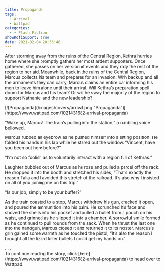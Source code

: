```yaml
---
title: Propaganda
tags:
  - Arrival
  - Wattpad
categories:
  - - Flash Fiction
showKofiSuport: true
date: 2021-02-04 20:35:46
---
```


After storming away from the ruins of the Central Region, Kethra hurries home where she promptly gathers her most ardent supporters. Once gathered, she passes on her version of events and they rally the rest of the region to her aid. Meanwhile, back in the ruins of the Central Region, Marcus collects his team and prepares for an invasion. With backup and all the armaments they can carry, Marcus claims an entire car informing his men to leave him alone until their arrival.<!-- more --> Will Kethra’s preparation spell doom for Marcus and his team? Or will he sway the majority of the region to support Nathaniel and the new leadership?

<div class="center">[![Propaganda](/images/covers/arrival.png "Propaganda")](https://www.wattpad.com/1021431682-arrival-propaganda)</div>

“Wake up, Marcus! The train’s pulling into the station,” a rumbling voice bellowed.

Marcus rubbed an eyebrow as he pushed himself into a sitting position. He folded his hands in his lap while he stared out the window. “Vincent, have you been out here before?”

“I’m not so foolish as to voluntarily interact with a region full of Kethras.”

Laughter bubbled out of Marcus as he rose and pulled a parcel off the rack. He dropped it into the booth and stretched his sides, “That’s exactly the reason Talia and I avoided this stretch of the railroad. It’s also why I insisted on all of you joining me on this trip.”

“Is our job, simply to be your buffer?”

As the train coasted to a stop, Marcus withdrew his gun, cracked it open, and poured the ammunition into his palm. He scrunched his face and shoved the shells into his pocket and pulled a bullet from a pouch on his waist, and grinned as he slipped it into a chamber. A sorrowful smile formed as he continued to pull rounds from the sack. When he thrust the last one into the handgun, Marcus closed it and returned it to its holster. Marcus’s grin gained some warmth as he touched the pistol, “It’s also the reason I brought all the lizard killer bullets I could get my hands on.”

<div class="center story-ellipses">
.
.
.
</div><div>To continue reading the story, click [here](https://www.wattpad.com/1021431682-arrival-propaganda) to head over to Wattpad.</div>